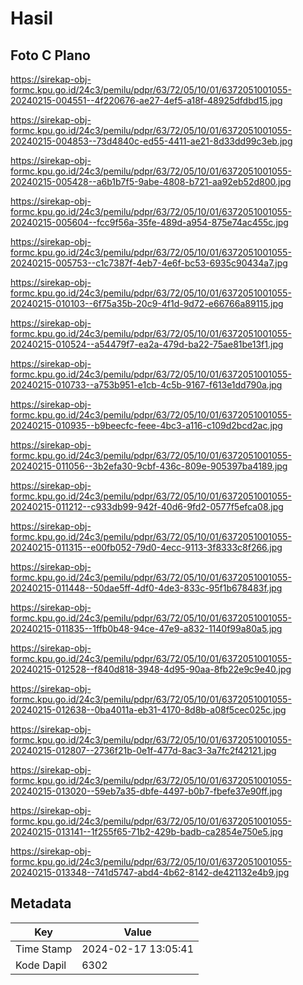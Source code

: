 # Hasil

## Foto C Plano

https://sirekap-obj-formc.kpu.go.id/24c3/pemilu/pdpr/63/72/05/10/01/6372051001055-20240215-004551--4f220676-ae27-4ef5-a18f-48925dfdbd15.jpg

https://sirekap-obj-formc.kpu.go.id/24c3/pemilu/pdpr/63/72/05/10/01/6372051001055-20240215-004853--73d4840c-ed55-4411-ae21-8d33dd99c3eb.jpg

https://sirekap-obj-formc.kpu.go.id/24c3/pemilu/pdpr/63/72/05/10/01/6372051001055-20240215-005428--a6b1b7f5-9abe-4808-b721-aa92eb52d800.jpg

https://sirekap-obj-formc.kpu.go.id/24c3/pemilu/pdpr/63/72/05/10/01/6372051001055-20240215-005604--fcc9f56a-35fe-489d-a954-875e74ac455c.jpg

https://sirekap-obj-formc.kpu.go.id/24c3/pemilu/pdpr/63/72/05/10/01/6372051001055-20240215-005753--c1c7387f-4eb7-4e6f-bc53-6935c90434a7.jpg

https://sirekap-obj-formc.kpu.go.id/24c3/pemilu/pdpr/63/72/05/10/01/6372051001055-20240215-010103--6f75a35b-20c9-4f1d-9d72-e66766a89115.jpg

https://sirekap-obj-formc.kpu.go.id/24c3/pemilu/pdpr/63/72/05/10/01/6372051001055-20240215-010524--a54479f7-ea2a-479d-ba22-75ae81be13f1.jpg

https://sirekap-obj-formc.kpu.go.id/24c3/pemilu/pdpr/63/72/05/10/01/6372051001055-20240215-010733--a753b951-e1cb-4c5b-9167-f613e1dd790a.jpg

https://sirekap-obj-formc.kpu.go.id/24c3/pemilu/pdpr/63/72/05/10/01/6372051001055-20240215-010935--b9beecfc-feee-4bc3-a116-c109d2bcd2ac.jpg

https://sirekap-obj-formc.kpu.go.id/24c3/pemilu/pdpr/63/72/05/10/01/6372051001055-20240215-011056--3b2efa30-9cbf-436c-809e-905397ba4189.jpg

https://sirekap-obj-formc.kpu.go.id/24c3/pemilu/pdpr/63/72/05/10/01/6372051001055-20240215-011212--c933db99-942f-40d6-9fd2-0577f5efca08.jpg

https://sirekap-obj-formc.kpu.go.id/24c3/pemilu/pdpr/63/72/05/10/01/6372051001055-20240215-011315--e00fb052-79d0-4ecc-9113-3f8333c8f266.jpg

https://sirekap-obj-formc.kpu.go.id/24c3/pemilu/pdpr/63/72/05/10/01/6372051001055-20240215-011448--50dae5ff-4df0-4de3-833c-95f1b678483f.jpg

https://sirekap-obj-formc.kpu.go.id/24c3/pemilu/pdpr/63/72/05/10/01/6372051001055-20240215-011835--1ffb0b48-94ce-47e9-a832-1140f99a80a5.jpg

https://sirekap-obj-formc.kpu.go.id/24c3/pemilu/pdpr/63/72/05/10/01/6372051001055-20240215-012528--f840d818-3948-4d95-90aa-8fb22e9c9e40.jpg

https://sirekap-obj-formc.kpu.go.id/24c3/pemilu/pdpr/63/72/05/10/01/6372051001055-20240215-012638--0ba4011a-eb31-4170-8d8b-a08f5cec025c.jpg

https://sirekap-obj-formc.kpu.go.id/24c3/pemilu/pdpr/63/72/05/10/01/6372051001055-20240215-012807--2736f21b-0e1f-477d-8ac3-3a7fc2f42121.jpg

https://sirekap-obj-formc.kpu.go.id/24c3/pemilu/pdpr/63/72/05/10/01/6372051001055-20240215-013020--59eb7a35-dbfe-4497-b0b7-fbefe37e90ff.jpg

https://sirekap-obj-formc.kpu.go.id/24c3/pemilu/pdpr/63/72/05/10/01/6372051001055-20240215-013141--1f255f65-71b2-429b-badb-ca2854e750e5.jpg

https://sirekap-obj-formc.kpu.go.id/24c3/pemilu/pdpr/63/72/05/10/01/6372051001055-20240215-013348--741d5747-abd4-4b62-8142-de421132e4b9.jpg


## Metadata

| Key        | Value               |
| ---------- | ------------------- |
| Time Stamp | 2024-02-17 13:05:41 |
| Kode Dapil | 6302                |



